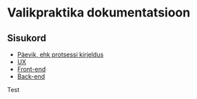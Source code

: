 # Valikpraktika dokumentatsioon

## Sisukord

- [Päevik, ehk protsessi kirjeldus](content/logbook/logbook.md)
- [UX](content/ux/ux.md)
- [Front-end](content/frontend/frontend.md)
- [Back-end](content/backend/backend.md)

Test
